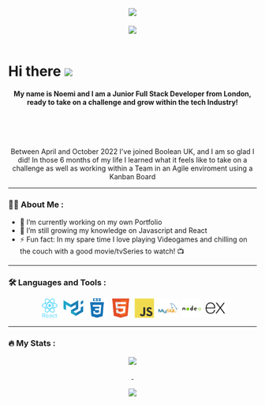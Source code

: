 <div id="header" align='center'>
  <img src='https://media.giphy.com/media/L1R1tvI9svkIWwpVYr/giphy.gif' width="300"/>
</div>
 &nbsp;
<div id='badges' align='center'>
  <a href='https://www.linkedin.com/in/noemi-caggiano-19b924a4'>
    <img target='_blank' src='https://img.shields.io/badge/LinkedIn-blue?logo=linkedin&logoColor=white&style=for-the-badge' />
  </a>
</div>
<div align='center'>
  <img src="https://komarev.com/ghpvc/?username=Noemi890&style=flat-circular" alt=""/>
</div>

<h1>
  Hi there
  <img src="https://media.giphy.com/media/hvRJCLFzcasrR4ia7z/giphy.gif" width="30px"/>
</h1>

<h4 align='center'>My name is Noemi and I am a Junior Full Stack Developer from London, ready to take on a challenge and grow within the tech Industry!</h4>
&nbsp;
<div align='center'>
  <img src="https://media.giphy.com/media/scZPhLqaVOM1qG4lT9/giphy.gif" alt=""/>
</div>
&nbsp;

<p align='center'>Between April and October 2022 I've joined Boolean UK, and I am so glad I did! In those 6 months of my life I learned what it feels like to take on a challenge as well as working within a Team in an Agile enviroment using a Kanban Board</p>

---

### :woman_technologist: About Me :

- 🔭 I’m currently working on my own Portfolio
- 🌱 I’m still growing my knowledge on Javascript and React
- ⚡ Fun fact: In my spare time I love playing Videogames and chilling on the couch with a good movie/tvSeries to watch! 📺

---

### :hammer_and_wrench: Languages and Tools :

<div align='center'>
  <img src="https://github.com/devicons/devicon/blob/master/icons/react/react-original-wordmark.svg" title="React" alt="React" width="40" height="40"/>&nbsp;
  <img src="https://github.com/devicons/devicon/blob/master/icons/materialui/materialui-original.svg" title="Material UI" alt="Material UI" width="40" height="40"/>&nbsp;
  <img src="https://github.com/devicons/devicon/blob/master/icons/css3/css3-plain-wordmark.svg"  title="CSS3" alt="CSS" width="40" height="40"/>&nbsp;
  <img src="https://github.com/devicons/devicon/blob/master/icons/html5/html5-original.svg" title="HTML5" alt="HTML" width="40" height="40"/>&nbsp;
  <img src="https://github.com/devicons/devicon/blob/master/icons/javascript/javascript-original.svg" title="JavaScript" alt="JavaScript" width="40" height="40"/>&nbsp;
  <img src="https://github.com/devicons/devicon/blob/master/icons/mysql/mysql-original-wordmark.svg" title="MySQL"  alt="MySQL" width="40" height="40"/>&nbsp;
  <img src="https://github.com/devicons/devicon/blob/master/icons/nodejs/nodejs-original-wordmark.svg" title="NodeJS" alt="NodeJS" width="40" height="40"/>&nbsp;
  <img src="https://github.com/devicons/devicon/blob/master/icons/express/express-original.svg" title="Express" alt="Express" width="40" height="40"/>
</div>

---

### :fire: My Stats :

<div align='center'>

<a href="https://github.com/anuraghazra/github-readme-stats">
  <img align="center" src="https://github-readme-stats.vercel.app/api?username=Noemi890&theme=aura&show_icons=true" />
  
&nbsp;

  <img align="center" src="https://github-readme-stats.vercel.app/api/top-langs/?username=Noemi890&theme=outrun&layout=compact" />
  </a>
  
</div>
